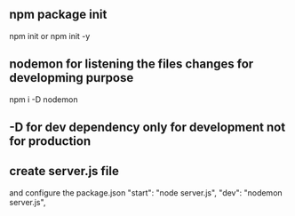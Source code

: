 ## npm package init

npm init or npm init -y

## nodemon for listening the files changes for developming purpose
npm i -D nodemon

## -D for dev dependency only for development not for production

## create server.js file

and configure the package.json
    "start": "node server.js",
    "dev": "nodemon server.js",